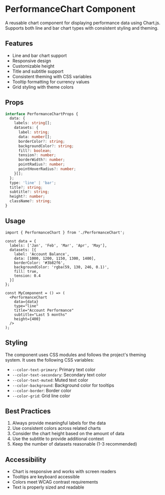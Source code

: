 # PerformanceChart Component

A reusable chart component for displaying performance data using Chart.js. Supports both line and bar chart types with consistent styling and theming.

## Features

- Line and bar chart support
- Responsive design
- Customizable height
- Title and subtitle support
- Consistent theming with CSS variables
- Tooltip formatting for currency values
- Grid styling with theme colors

## Props

```typescript
interface PerformanceChartProps {
  data: {
    labels: string[];
    datasets: {
      label: string;
      data: number[];
      borderColor?: string;
      backgroundColor?: string;
      fill?: boolean;
      tension?: number;
      borderWidth?: number;
      pointRadius?: number;
      pointHoverRadius?: number;
    }[];
  };
  type: 'line' | 'bar';
  title?: string;
  subtitle?: string;
  height?: number;
  className?: string;
}
```

## Usage

```tsx
import { PerformanceChart } from './PerformanceChart';

const data = {
  labels: ['Jan', 'Feb', 'Mar', 'Apr', 'May'],
  datasets: [{
    label: 'Account Balance',
    data: [1000, 1200, 1150, 1300, 1400],
    borderColor: '#3b82f6',
    backgroundColor: 'rgba(59, 130, 246, 0.1)',
    fill: true,
    tension: 0.4
  }]
};

const MyComponent = () => (
  <PerformanceChart
    data={data}
    type="line"
    title="Account Performance"
    subtitle="Last 5 months"
    height={400}
  />
);
```

## Styling

The component uses CSS modules and follows the project's theming system. It uses the following CSS variables:

- `--color-text-primary`: Primary text color
- `--color-text-secondary`: Secondary text color
- `--color-text-muted`: Muted text color
- `--color-background`: Background color for tooltips
- `--color-border`: Border color
- `--color-grid`: Grid line color

## Best Practices

1. Always provide meaningful labels for the data
2. Use consistent colors across related charts
3. Consider the chart height based on the amount of data
4. Use the subtitle to provide additional context
5. Keep the number of datasets reasonable (1-3 recommended)

## Accessibility

- Chart is responsive and works with screen readers
- Tooltips are keyboard accessible
- Colors meet WCAG contrast requirements
- Text is properly sized and readable 